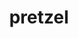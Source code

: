 ---
layout: food&drink
title: pretzel
emoji: pretzel
permalink: 🥨.html
image: assets/img/3moji/pretzel.png
---